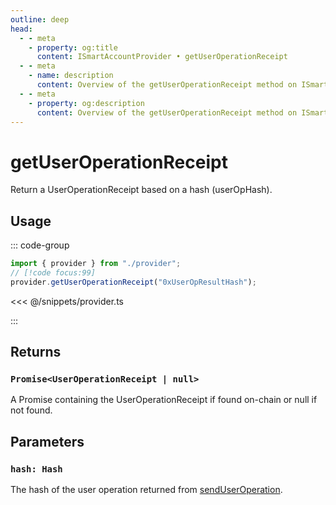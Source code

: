 ```yaml
---
outline: deep
head:
  - - meta
    - property: og:title
      content: ISmartAccountProvider • getUserOperationReceipt
  - - meta
    - name: description
      content: Overview of the getUserOperationReceipt method on ISmartAccountProvider
  - - meta
    - property: og:description
      content: Overview of the getUserOperationReceipt method on ISmartAccountProvider
---
```


# getUserOperationReceipt

Return a UserOperationReceipt based on a hash (userOpHash).

## Usage

::: code-group

```ts [example.ts]
import { provider } from "./provider";
// [!code focus:99]
provider.getUserOperationReceipt("0xUserOpResultHash");
```

<<< @/snippets/provider.ts

:::

## Returns

### `Promise<UserOperationReceipt | null>`

A Promise containing the UserOperationReceipt if found on-chain or null if not found.

## Parameters

### `hash: Hash`

The hash of the user operation returned from [sendUserOperation](./sendUserOperation).

